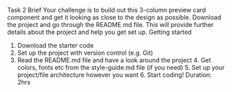 Task 2
Brief
Your challenge is to build out this 3-column preview card component and get it looking as close to the design as possible.
Download the project and go through the README.md file. This will provide further details about the project and help you get set up.
Getting started

1. Download the starter code
2. Set up the project with version control (e.g. Git)
3. Read the README.md file and have a look around the project 4. Get colors, fonts etc from the style-guide.md file (if you need) 5. Set up your project/file architecture however you want 6. Start coding!
   Duration: 2hrs
